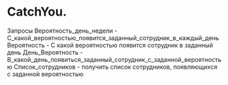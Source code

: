 # CatchYou.
Запросы
Вероятность_день_недели - С_какой_вероятностью_появится_заданный_сотрудник_в_каждый_день
Вероятность - С какой вероятностью появится сотрудник в заданный день
День_Вероятность - В_какой_день_появиться_заданный_сотрудник_с_заданной_вероятностью
Список_сотрудников - получить список сотрудников, появляющихся с заданной вероятностью
